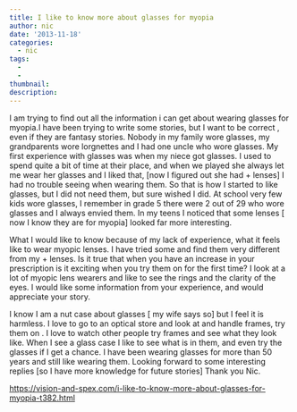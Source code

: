 ```yaml
---
title: I like to know more about glasses for myopia
author: nic
date: '2013-11-18'
categories:
  - nic
tags:
  - 
  - 
thumbnail: 
description: 
---
```


I am trying to find out all the information i can get about wearing glasses for myopia.I have been trying to write some stories, but I want to be correct , even if they are fantasy stories.
Nobody in my family wore glasses, my grandparents wore lorgnettes and I had one  uncle who wore glasses.
My first experience with glasses was when my niece got glasses. I used to spend quite a bit of time at their place, and when we played she always let me wear her glasses and I liked that, [now I figured out she had + lenses] I had no trouble seeing when wearing them.
So that is how I started to like glasses, but I did not need them, but sure wished I did.
At school very few kids wore glasses, I remember in grade 5 there were 2 out of 29 who wore glasses and I always envied them.
In my teens I noticed that some  lenses [ now I know they are for myopia] looked far more interesting.

What I would like to know because of my lack of experience,  what it feels like to wear myopic lenses.
I have tried some and find them very different from my + lenses.
Is it true that when you have an increase in your prescription  is it exciting when you try them on for the first time?
I look at a lot of myopic lens wearers and like to see the rings and the clarity of the eyes.
I would like some information from your experience, and would appreciate your story.

I know I am a nut case about glasses [ my wife says so] but I feel it is harmless. I love to go to an optical store and look at and handle frames, try them on . I love to watch other people try frames and see what they look like.
When I see a glass case I like to see what is in them, and even try the glasses if I get a chance.
I have been wearing glasses for more than 50 years and still like wearing them.
Looking forward to some interesting replies [so I have  more knowledge for future stories]
Thank you Nic.

https://vision-and-spex.com/i-like-to-know-more-about-glasses-for-myopia-t382.html
